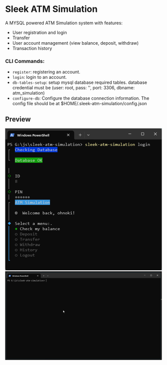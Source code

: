 # Sleek ATM Simulation

A MYSQL powered ATM Simulation system with features:

-   User registration and login
-   Transfer
-   User account management (view balance, deposit, withdraw)
-   Transaction history

### CLI Commands:

-   `register`: registering an account.
-   `login`: login to an account.
-   `db-tables-setup`: setup mysql database required tables. database credential must be (user: root, pass: '', port: 3306, dbname: atm_simulation)
-   `configure-db`: Configure the database connection information. The config file should be at $HOME/.sleek-atm-simulation/config.json

## Preview

![preview1](ss1.png)
![preview2](peek_2.gif)
